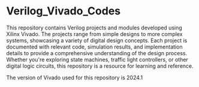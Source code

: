 # Verilog_Vivado_Codes
This repository contains Verilog projects and modules developed using Xilinx Vivado. The projects range from simple designs to more complex systems, showcasing a variety of digital design concepts. Each project is documented with relevant code, simulation results, and implementation details to provide a comprehensive understanding of the design process. Whether you're exploring state machines, traffic light controllers, or other digital logic circuits, this repository is a resource for learning and reference.

The version of Vivado used for this repository is 2024.1
